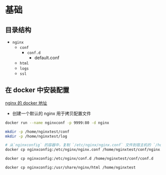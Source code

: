 # 基础
## 目录结构
- `nginx` 
	- `conf` 
		- `conf.d` 
			- default.conf
	- `html` 
	- `logs` 
	- `ssl` 

## 在 docker 中安装配置
[nginx 的 docker 地址](https://hub.docker.com/_/nginx)

- 创建一个默认的 nginx 用于拷贝配置文件
```bash
docker run --name nginxconf -p 9999:80 -d nginx
```

```bash
mkdir -p /home/nginxtest/conf
mkdir -p /home/nginxtest/log

# 从`nginxconfig` 的容器中，复制 `/etc/nginx/nginx.conf` 文件到宿主机的 `/home/nginxtest/conf/nginx.conf` 
docker cp nginxconfig:/etc/nginx/nginx.conf /home/nginxtest/conf/nginx.conf

docker cp nginxconfig:/etc/nginx/conf.d /home/nginxtest/conf/conf.d

docker cp nginxconfig:/usr/share/nginx/html /home/nginxtest
```








